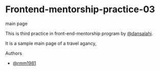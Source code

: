 # Frontend-mentorship-practice-03

main page

This is  third practice in front-end-mentorship program by [@dansalahi](https://github.com/dansalahi).

It is a sample main page of a travel agancy, 

Authors
- [@rmm1981](https://github.com/rmm1981)
